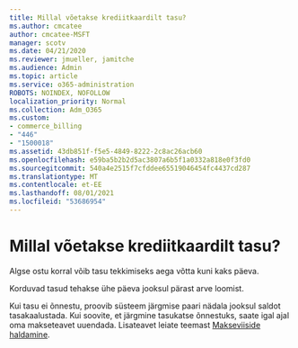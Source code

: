 ```yaml
---
title: Millal võetakse krediitkaardilt tasu?
ms.author: cmcatee
author: cmcatee-MSFT
manager: scotv
ms.date: 04/21/2020
ms.reviewer: jmueller, jamitche
ms.audience: Admin
ms.topic: article
ms.service: o365-administration
ROBOTS: NOINDEX, NOFOLLOW
localization_priority: Normal
ms.collection: Adm_O365
ms.custom:
- commerce_billing
- "446"
- "1500018"
ms.assetid: 43db851f-f5e5-4849-8222-2c8ac26acb60
ms.openlocfilehash: e59ba5b2b2d5ac3807a6b5f1a0332a818e0f3fd0
ms.sourcegitcommit: 540a4e2515f7cfddee65519046454fc4437cd287
ms.translationtype: MT
ms.contentlocale: et-EE
ms.lasthandoff: 08/01/2021
ms.locfileid: "53686954"
---
```

# <a name="when-is-my-credit-card-charged"></a>Millal võetakse krediitkaardilt tasu?

Algse ostu korral võib tasu tekkimiseks aega võtta kuni kaks päeva.
  
Korduvad tasud tehakse ühe päeva jooksul pärast arve loomist.
  
Kui tasu ei õnnestu, proovib süsteem järgmise paari nädala jooksul saldot tasakaalustada. Kui soovite, et järgmine tasukatse õnnestuks, saate igal ajal oma makseteavet uuendada. Lisateavet leiate teemast [Makseviiside haldamine](/microsoft-365/commerce/billing-and-payments/manage-payment-methods).